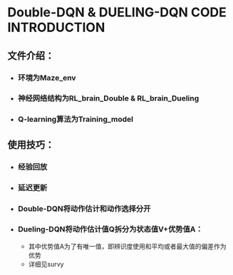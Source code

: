 # Double-DQN & DUELING-DQN CODE INTRODUCTION

## 文件介绍：

+ ### 环境为Maze_env
+ ### 神经网络结构为RL_brain_Double & RL_brain_Dueling
+ ### Q-learning算法为Training_model

## 使用技巧：

+ ### 经验回放
+ ### 延迟更新
+ ### Double-DQN将动作估计和动作选择分开
+ ### Dueling-DQN将动作估计值Q拆分为状态值V+优势值A：
  + 其中优势值A为了有唯一值，即辨识度使用和平均或者最大值的偏差作为优势
  + 详细见survy
